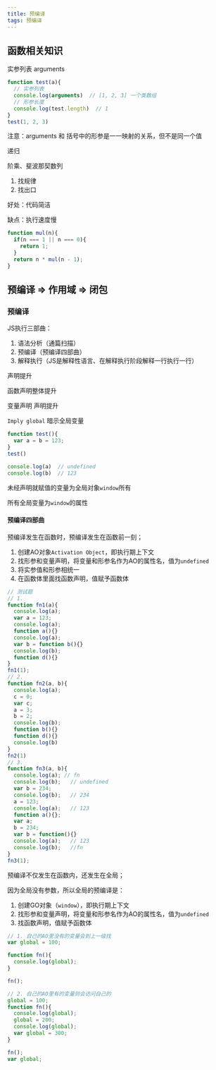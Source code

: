```yaml
---
title: 预编译
tags: 预编译
---
```


## 函数相关知识

实参列表 arguments

```js
function test(a){
  // 实参列表
  console.log(arguments)  // [1, 2, 3] 一个类数组
  // 形参长度
  console.log(test.length)	// 1
}
test(1, 2, 3)

```

注意：arguments 和 括号中的形参是一一映射的关系，但不是同一个值



递归

阶乘、斐波那契数列

1. 找规律
2. 找出口

好处：代码简洁

缺点：执行速度慢

```js
function mul(n){
  if(n === 1 || n === 0){
    return 1;
  }
  return n * mul(n - 1);
}
```





## 预编译 => 作用域 => 闭包

### 预编译

JS执行三部曲：

1. 语法分析（通篇扫描）
2. 预编译（预编译四部曲）
3. 解释执行（JS是解释性语言、在解释执行阶段解释一行执行一行）



声明提升

函数声明整体提升

变量声明 声明提升



`Imply global` 暗示全局变量

```js
function test(){
  var a = b = 123;
}
test()

console.log(a)	// undefined
console.log(b)	// 123
```

未经声明就赋值的变量为全局对象`window`所有

所有全局变量为`window`的属性



#### 预编译四部曲

预编译发生在函数时，预编译发生在函数前一刻；

1. 创建AO对象`Activation Object`，即执行期上下文
2. 找形参和变量声明，将变量和形参名作为AO的属性名，值为`undefined`
3. 将实参值和形参相统一
4. 在函数体里面找函数声明，值赋予函数体

```js
// 测试题
// 1.
function fn1(a){
  console.log(a);
  var a = 123;
  console.log(a);
  function a(){}
  console.log(a);
  var b = function b(){}
  console.log(b);
  function d(){}
}
fn1(1);
// 2.
function fn2(a, b){
  console.log(a); 
  c = 0;
  var c;
  a = 3;
  b = 2;
  console.log(b); 
  function b(){}
  function d(){}
  console.log(b) 
}
fn2(1)
// 3.
function fn3(a, b){
  console.log(a); // fn
  console.log(b);	// undefined
  var b = 234;
  console.log(b);	// 234
  a = 123;
  console.log(a);	// 123
  function a(){};
  var a;	
  b = 234;
  var b = function(){}
  console.log(a);	// 123
  console.log(b);	//fn
}
fn3(1);

```

预编译不仅发生在函数内，还发生在全局；

因为全局没有参数，所以全局的预编译是：

1. 创建GO对象（`window`），即执行期上下文
2. 找形参和变量声明，将变量和形参名作为AO的属性名，值为`undefined`
3. 找函数声明，值赋予函数体

```js
// 1. 自己的AO里没有的变量会到上一级找
var global = 100;

function fn(){
  console.log(global);
}

fn();

// 2. 自己的AO里有的变量则会访问自己的
global = 100;
function fn(){
  console.log(global);
  global = 200;
  console.log(global);
  var global = 300;
}

fn();
var global;

```

